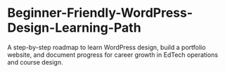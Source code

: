 # Beginner-Friendly-WordPress-Design-Learning-Path
A step-by-step roadmap to learn WordPress design, build a portfolio website, and document progress for career growth in EdTech operations and course design.
